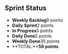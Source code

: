 ## Sprint Status
-   **Weekly Backlog**9 points
-   **Daily Sprint**2 points
-   **In Progress**5 points
-   **Daily Done**5 points
-   **Weekly Done**35 points
-   **TOTAL:****56 points**